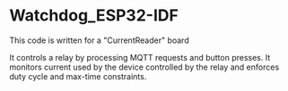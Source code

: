 # Watchdog_ESP32-IDF
This code is written for a "CurrentReader" board

It controls a relay by processing MQTT requests and button presses.
It monitors current used by the device controlled by the relay and enforces 
duty cycle and max-time constraints.

